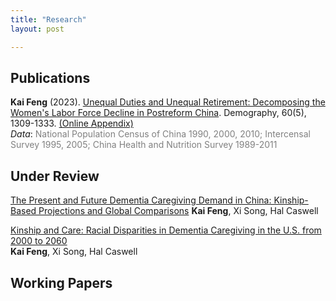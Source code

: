 ```yaml
---
title: "Research"
layout: post

---
```


## Publications
**Kai Feng** (2023). [Unequal Duties and Unequal Retirement: Decomposing the Women's Labor Force Decline in Postreform China](https://read.dukeupress.edu/demography/article/60/5/1309/381393). Demography, 60(5), 1309-1333. 
[(Online Appendix)](https://dup.silverchair-cdn.com/dup/Content_public/Journal/demography/60/5/10.1215_00703370-10925119/1/feng_esm.pdf?Expires=1700571655&Signature=IkA7bAshIEV1BsINTIlv~Y6R5vOMp2n4tGuLbGE1bdToX8eNMaUJLQ9-XIKytRmBAjX4Q9aHzsgVcxxV~n8bgF-p55zeFdr3sWctQ482b0u0wyR2f1TpBINrtVaqL4NiMhOR0P-kyF1ccqsRpFLTxrn80ySPjfgpPPpXxwKhd4B9DH5F1WkyyRZwU1Xj5Kg5i6FJuGImjTWfjKiwsD72Y0sEgRYjDgk-FwYEv2B~tWHz~HZ6v8JWrqrldtDE7jd8kUSVlvOhqInuXgH-lG64E5nYAvHsUzJFcziw1cZKIuZCfaN-RfjNINuKvyJL59tpPP1yR0DLv0mJo3D4UGk1Yg__&Key-Pair-Id=APKAIE5G5CRDK6RD3PGA) <br>
*Data*: 
<span style="color: grey;"> National Population Census of China 1990, 2000, 2010; Intercensal Survey 1995, 2005; China Health and Nutrition Survey 1989-2011 </span>


## Under Review
[The Present and Future Dementia Caregiving Demand in China: Kinship-Based Projections and Global Comparisons](https://szkaifeng.github.io/Chinese_Kinship_MainText_Demography.pdf) 
**Kai Feng**, Xi Song, Hal Caswell  

[Kinship and Care: Racial Disparities in Dementia Caregiving in the U.S. from 2000 to 2060](https://szkaifeng.github.io/Kinship_Care_Racial_Disparities.pdf)  
**Kai Feng**, Xi Song, Hal Caswell  

## Working Papers

